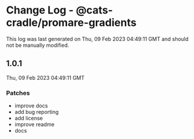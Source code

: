 # Change Log - @cats-cradle/promare-gradients

This log was last generated on Thu, 09 Feb 2023 04:49:11 GMT and should not be manually modified.

## 1.0.1
Thu, 09 Feb 2023 04:49:11 GMT

### Patches

- improve docs
- add bug reporting
- add license
- improve readme
- docs

